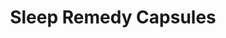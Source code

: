 ---
title: "Sleep Remedy Capsules"
price: $60.00
sale_price: $55.00
image: /img/products/Capsule-Bottle_TransBG_NoShadow.png
outbound: https://google.com
weight: 1
---